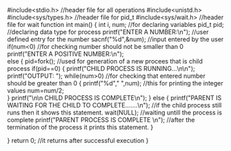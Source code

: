 #include<stdio.h>  //header file for all operations
#include<unistd.h>
#include<sys/types.h>  //header file for pid_t
#include<sys/wait.h>  //header file for wait function
int main()
{
int i, num;   //for declaring variables
pid_t pid;    //declaring data type for process
printf("ENTER A NUMBER:\n");  //user defined entry for the number
sacnf("%d",&num);  //input entered by the user
if(num<0) //for checking number should not be smaller than 0
printf("ENTER A POSITIVE NUMBER:\n");  
else
{
pid=fork();  //used for generation of a new procees that is child process
if(pid==0)
{
printf("CHILD PROCESS IS RUNNING...\n\n");
printf("OUTPUT: ");
while(num>0)  //for checking that entered number should be greater than 0
{
printf("%d"," ",num);  //this for printing the integer values
num=num/2;   
}
printf("\n\n CHILD PROCESS IS COMPLETE\n");
}
else
{
printf("PARENT IS WAITING FOR THE CHILD TO COMPLETE.......\n"); //if the child process still runs then it shows this statement.
wait(NULL); //waiting untill the process is complete
printf("PARENT PROCESS IS COMPLETE \n");  //after the termination of the process it prints this statement.
}

}
return 0;  //it returns after successful execution
}
